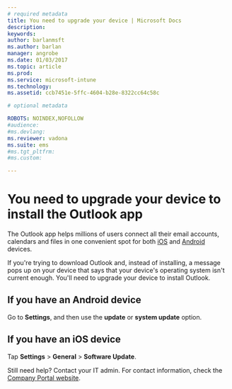 ```yaml
---
# required metadata
title: You need to upgrade your device | Microsoft Docs
description:
keywords:
author: barlanmsftms.author: barlan
manager: angrobe
ms.date: 01/03/2017
ms.topic: article
ms.prod:
ms.service: microsoft-intune
ms.technology:
ms.assetid: ccb7451e-5ffc-4604-b28e-8322cc64c58c

# optional metadata

ROBOTS: NOINDEX,NOFOLLOW
#audience:
#ms.devlang:
ms.reviewer: vadona
ms.suite: ems
#ms.tgt_pltfrm:
#ms.custom:

---
```


# You need to upgrade your device to install the Outlook app

The Outlook app helps millions of users connect all their email accounts, calendars and files in one convenient spot for both [iOS](https://itunes.apple.com/us/app/microsoft-outlook-email-calendar/id951937596?mt=8) and [Android](https://play.google.com/store/apps/details?id=com.microsoft.office.outlook) devices.

If you're trying to download Outlook and, instead of installing, a message pops up on your device that says that your device's operating system isn't current enough. You'll need to upgrade your device to install Outlook.

## If you have an Android device
Go to **Settings**, and then use the **update** or **system update** option.

## If you have an iOS device
Tap **Settings** > **General** > **Software Update**.

Still need help? Contact your IT admin. For contact information, check the [Company Portal website](http://portal.manage.microsoft.com).
